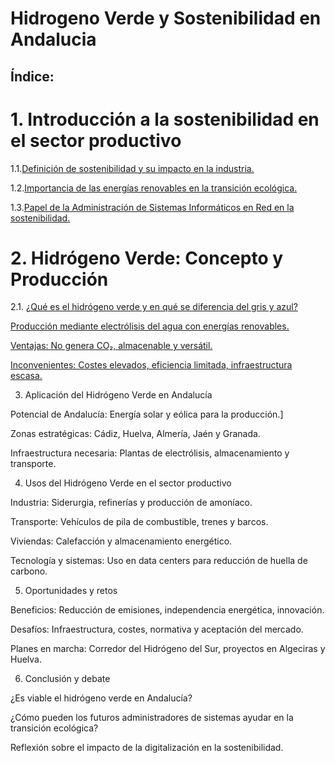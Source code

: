 # Hidrogeno Verde y Sostenibilidad en Andalucia
## Índice: 
# 1. Introducción a la sostenibilidad en el sector productivo

1.1.[Definición de sostenibilidad y su impacto en la industria.](1_1.md)

1.2.[Importancia de las energías renovables en la transición ecológica.](1_2.md)

1.3.[Papel de la Administración de Sistemas Informáticos en Red en la sostenibilidad.](1_3.md)

# 2. Hidrógeno Verde: Concepto y Producción

2.1. [¿Qué es el hidrógeno verde y en qué se diferencia del gris y azul?](2_1.md)

[Producción mediante electrólisis del agua con energías renovables.](2_2.md)

[Ventajas: No genera CO₂, almacenable y versátil.](2_3.md)

[Inconvenientes: Costes elevados, eficiencia limitada, infraestructura escasa.](2_4.md)

3. Aplicación del Hidrógeno Verde en Andalucía

Potencial de Andalucía: Energía solar y eólica para la producción.]

Zonas estratégicas: Cádiz, Huelva, Almería, Jaén y Granada.

Infraestructura necesaria: Plantas de electrólisis, almacenamiento y transporte.

4. Usos del Hidrógeno Verde en el sector productivo

Industria: Siderurgia, refinerías y producción de amoníaco.

Transporte: Vehículos de pila de combustible, trenes y barcos.

Viviendas: Calefacción y almacenamiento energético.

Tecnología y sistemas: Uso en data centers para reducción de huella de carbono.

5. Oportunidades y retos

Beneficios: Reducción de emisiones, independencia energética, innovación.

Desafíos: Infraestructura, costes, normativa y aceptación del mercado.

Planes en marcha: Corredor del Hidrógeno del Sur, proyectos en Algeciras y Huelva.

6. Conclusión y debate

¿Es viable el hidrógeno verde en Andalucía?

¿Cómo pueden los futuros administradores de sistemas ayudar en la transición ecológica?

Reflexión sobre el impacto de la digitalización en la sostenibilidad.
